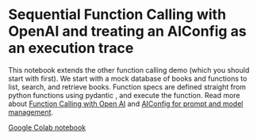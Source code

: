 # Sequential Function Calling with OpenAI and treating an AIConfig as an execution trace

This notebook extends the other function calling demo (which you should start with first). We start with a mock database of books and functions to list, search, and retrieve books. Function specs are defined straight from python functions using pydantic , and execute the function. Read more about [Function Calling with Open AI](https://openai.com/blog/function-calling-and-other-api-updates) and [AIConfig for prompt and model management](https://github.com/lastmile-ai/aiconfig).

[Google Colab notebook](https://colab.research.google.com/drive/1WCMVtdoLV2QUnTUZThAxKCpUAlt8VdOy#scrollTo=51w-3OZC_Z97)
